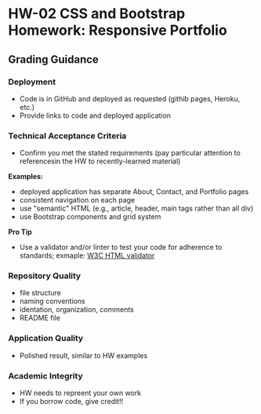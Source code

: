 # HW-02 CSS and Bootstrap Homework: Responsive Portfolio
## Grading Guidance

### Deployment
* Code is in GitHub and deployed as requested (githib pages, Heroku, etc.)
* Provide links to code and deployed application

### Technical Acceptance Criteria
* Confirm you met the stated requirements (pay particular attention to referencesin the HW to recently-learned material)

**Examples:**
* deployed application has separate About, Contact, and Portfolio pages
* consistent navigation on each page
* use "semantic" HTML (e.g., article, header, main tags rather than all div)
* use Bootstrap components and grid system

**Pro Tip**
* Use a validator and/or linter to test your code for adherence to standards; exmaple: [W3C HTML validator](https://validator.w3.org/)

### Repository Quality
* file structure
* naming conventions
* identation, organization, comments
* README file

### Application Quality
* Polished result, similar to HW examples

### Academic Integrity
* HW needs to repreent your own work
* If you borrow code, give credit!!

